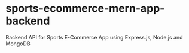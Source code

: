 # sports-ecommerce-mern-app-backend
Backend API for Sports E-Commerce App using Express.js, Node.js and MongoDB
